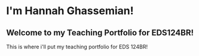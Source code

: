 # I'm Hannah Ghassemian!
## Welcome to my Teaching Portfolio for EDS124BR!

This is where i'll put my teaching portfolio for EDS 124BR!
